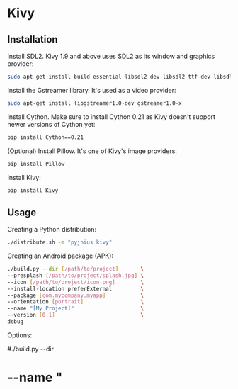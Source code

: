 Kivy
====


Installation
--------------------------------------------------

Install SDL2. Kivy 1.9 and above uses SDL2 as its window and graphics provider:

```bash
sudo apt-get install build-essential libsdl2-dev libsdl2-ttf-dev libsdl2-image-dev libsdl2-mixer-dev
```

Install the Gstreamer library. It's used as a video provider:

```bash
sudo apt-get install libgstreamer1.0-dev gstreamer1.0-x
```

Install Cython. Make sure to install Cython 0.21 as Kivy doesn't support newer versions of Cython yet:

```bash
pip install Cython==0.21
```

(Optional) Install Pillow. It's one of Kivy's image providers:

```bash
pip install Pillow
```

Install Kivy:

```bash
pip install Kivy
```

Usage
--------------------------------------------------

Creating a Python distribution:

```bash
./distribute.sh -m "pyjnius kivy"
```

Creating an Android package (APK):

```bash
./build.py --dir [/path/to/project]       \
--presplash [/path/to/project/splash.jpg] \
--icon [/path/to/project/icon.png]        \
--install-location preferExternal         \
--package [com.mycompany.myapp]           \
--orientation [portrait]                  \
--name "[My Project]"                     \
--version [0.1]                           \
debug
```

Options:

#./build.py --dir <path to your app>
#           --name "<title>"
#           --package <org.of.your.app>
#           --version <human version>
#           --icon <path to an icon to use>
#           --orientation <landscape|portrait>
#           --permission <android permission like VIBRATE> (multiple allowed)
#           <debug|release> <installd|installr|...>


Installing the Android package:

```bash
./adb install -r [/path/to/python-for-android/dist/default/bin/MyProject-0.1-debug.apk]
```

Launching the Android emulator:

```bash
emulator -avd <avd_name> -gpu on
```
